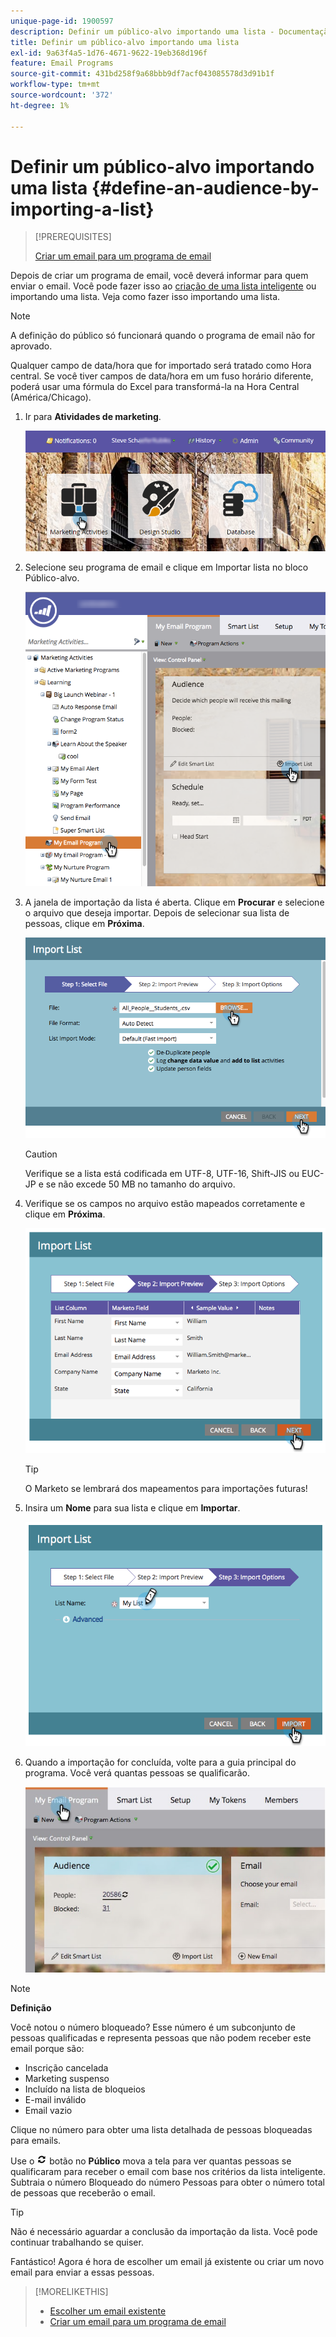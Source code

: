```yaml
---
unique-page-id: 1900597
description: Definir um público-alvo importando uma lista - Documentação do Marketo - Documentação do produto
title: Definir um público-alvo importando uma lista
exl-id: 9a63f4a5-1d76-4671-9622-19eb368d196f
feature: Email Programs
source-git-commit: 431bd258f9a68bbb9df7acf043085578d3d91b1f
workflow-type: tm+mt
source-wordcount: '372'
ht-degree: 1%

---
```


# Definir um público-alvo importando uma lista {#define-an-audience-by-importing-a-list}

>[!PREREQUISITES]
>
>[Criar um email para um programa de email](/help/marketo/product-docs/email-marketing/email-programs/email-program-actions/create-an-email-for-an-email-program.md)

Depois de criar um programa de email, você deverá informar para quem enviar o email. Você pode fazer isso ao [criação de uma lista inteligente](/help/marketo/product-docs/core-marketo-concepts/smart-lists-and-static-lists/creating-a-smart-list/create-a-smart-list.md) ou importando uma lista. Veja como fazer isso importando uma lista.

>[!NOTE]
>
>A definição do público só funcionará quando o programa de email não for aprovado.
>
>Qualquer campo de data/hora que for importado será tratado como Hora central. Se você tiver campos de data/hora em um fuso horário diferente, poderá usar uma fórmula do Excel para transformá-la na Hora Central (América/Chicago).

1. Ir para **Atividades de marketing**.

   ![](assets/login-marketing-activities-1.png)

1. Selecione seu programa de email e clique em Importar lista no bloco Público-alvo.

   ![](assets/importlist.png)

1. A janela de importação da lista é aberta. Clique em **Procurar** e selecione o arquivo que deseja importar. Depois de selecionar sua lista de pessoas, clique em **Próxima**.

   ![](assets/importlist1.png)

   >[!CAUTION]
   >
   >Verifique se a lista está codificada em UTF-8, UTF-16, Shift-JIS ou EUC-JP e se não excede 50 MB no tamanho do arquivo.

1. Verifique se os campos no arquivo estão mapeados corretamente e clique em **Próxima**.

   ![](assets/image2014-9-12-11-3a10-3a7.png)

   >[!TIP]
   >
   >O Marketo se lembrará dos mapeamentos para importações futuras!

1. Insira um **Nome** para sua lista e clique em **Importar**.

   ![](assets/image2014-9-12-11-3a10-3a13.png)

1. Quando a importação for concluída, volte para a guia principal do programa. Você verá quantas pessoas se qualificarão.

   ![](assets/myemailprogram-1.jpg)

>[!NOTE]
>
>**Definição**
>
>Você notou o número bloqueado? Esse número é um subconjunto de pessoas qualificadas e representa pessoas que não podem receber este email porque são:
>
>* Inscrição cancelada
>* Marketing suspenso
>* Incluído na lista de bloqueios
>* E-mail inválido
>* Email vazio
>
>Clique no número para obter uma lista detalhada de pessoas bloqueadas para emails.
>
>Use o ![—](assets/image2014-10-23-16-3a32-3a36-1.png) botão no **Público** mova a tela para ver quantas pessoas se qualificaram para receber o email com base nos critérios da lista inteligente. Subtraia o número Bloqueado do número Pessoas para obter o número total de pessoas que receberão o email.

>[!TIP]
>
>Não é necessário aguardar a conclusão da importação da lista. Você pode continuar trabalhando se quiser.

Fantástico! Agora é hora de escolher um email já existente ou criar um novo email para enviar a essas pessoas.

>[!MORELIKETHIS]
>
>* [Escolher um email existente](/help/marketo/product-docs/email-marketing/email-programs/email-program-actions/choose-an-existing-email.md)
>* [Criar um email para um programa de email](/help/marketo/product-docs/email-marketing/email-programs/email-program-actions/create-an-email-for-an-email-program.md)
